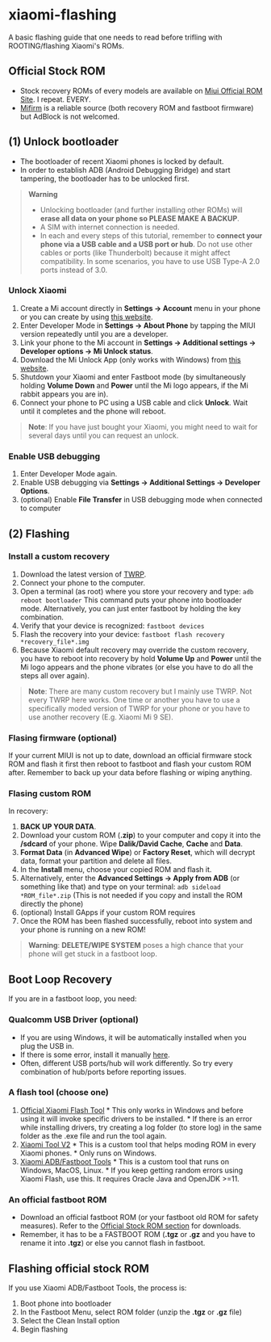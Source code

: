 # xiaomi-flashing
A basic flashing guide that one needs to read before trifling with ROOTING/flashing Xiaomi's ROMs.

## Official Stock ROM
* Stock recovery ROMs of every models are available on <a href="https://c.mi.com/global/miuidownload/index">Miui Official ROM Site</a>. I repeat. EVERY.
* <a href="https://mifirm.net/">Mifirm</a> is a reliable source (both recovery ROM and fastboot firmware) but AdBlock is not welcomed.

## (1) Unlock bootloader
* The bootloader of recent Xiaomi phones is locked by default.
* In order to establish ADB (Android Debugging Bridge) and start tampering, the bootloader has to be unlocked first.
> **Warning**
> 
> * Unlocking bootloader (and further installing other ROMs) will __erase all data on your phone so PLEASE MAKE A BACKUP__.
> * A SIM with internet connection is needed.
> * In each and every steps of this tutorial, remember to __connect your phone via a USB cable and a USB port or hub__. Do not use other cables or ports (like Thunderbolt) because it might affect compatibility. In some scenarios, you have to use USB Type-A 2.0 ports instead of 3.0.

### Unlock Xiaomi
1. Create a Mi account directly in __Settings -> Account__ menu in your phone or you can create by using <a href="https://account.xiaomi.com/pass/register/">this website</a>.
1. Enter Developer Mode in __Settings -> About Phone__ by tapping the MIUI version repeatedly until you are a developer.
1. Link your phone to the Mi account in __Settings -> Additional settings -> Developer options -> Mi Unlock status__.
1. Download the Mi Unlock App (only works with Windows) from <a href="https://en.miui.com/unlock/download_en.html">this website</a>.
1. Shutdown your Xiaomi and enter Fastboot mode (by simultaneously holding __Volume Down__ and __Power__ until the Mi logo appears, if the Mi rabbit appears you are in).
1. Connect your phone to PC using a USB cable and click __Unlock__. Wait until it completes and the phone will reboot.
> **Note**: 
> If you have just bought your Xiaomi, you might need to wait for several days until you can request an unlock.
  
### Enable USB debugging
1. Enter Developer Mode again.
1. Enable USB debugging via __Settings -> Additional Settings -> Developer Options__.
1. (optional) Enable **File Transfer** in USB debugging mode when connected to computer 

## (2) Flashing
### Install a custom recovery
1. Download the latest version of <a href="https://twrp.me/Devices/Xiaomi/">TWRP</a>.
1. Connect your phone to the computer.
1. Open a terminal (as root) where you store your recovery and type:
`adb reboot bootloader`
This command puts your phone into bootloader mode. Alternatively, you can just enter fastboot by holding the key combination.
1. Verify that your device is recognized:
`fastboot devices`
1. Flash the recovery into your device:
`fastboot flash recovery *recovery_file*.img`
1. Because Xiaomi default recovery may override the custom recovery, you have to reboot into recovery by hold __Volume Up__ and __Power__ until the Mi logo appears and the phone vibrates (or else you have to do all the steps all over again).
> **Note**: 
> There are many custom recovery but I mainly use TWRP. Not every TWRP here works. One time or another you have to use a specifically moded version of TWRP for your phone or you have to use another recovery (E.g. Xiaomi Mi 9 SE).
### Flasing firmware (optional)
If your current MIUI is not up to date, download an official firmware stock ROM and flash it first then reboot to fastboot and flash your custom ROM after. Remember to back up your data before flashing or wiping anything.
### Flasing custom ROM
In recovery:
1. __BACK UP YOUR DATA__.
1. Download your custom ROM (__.zip__) to your computer and copy it into the __/sdcard__ of your phone.
Wipe __Dalik/David Cache__, __Cache__ and __Data__.
1. __Format Data__ (in __Advanced Wipe__) or __Factory Reset__, which will decrypt data, format your partition and delete all files.
1. In the __Install__ menu, choose your copied ROM and flash it.
1. Alternatively, enter the __Advanced Settings -> Apply from ADB__ (or something like that) and type on your terminal:
`adb sideload *ROM_file*.zip` (This is not needed if you copy and install the ROM directly the phone)
1. (optional) Install GApps if your custom ROM requires
1. Once the ROM has been flashed successfully, reboot into system and your phone is running on a new ROM!
> **Warning**: 
> __DELETE/WIPE SYSTEM__ poses a high chance that your phone will get stuck in a fastboot loop.
## Boot Loop Recovery
If you are in a fastboot loop, you need:
  ### Qualcomm USB Driver (optional)
  * If you are using Windows, it will be automatically installed when you plug the USB in.
  * If there is some error, install it manually <a href="https://gsmusbdrivers.com/download/android-qualcomm-usb-driver/">here</a>.
  * Often, different USB ports/hub will work differently. So try every combination of hub/ports before reporting issues.
  ### A flash tool (choose one)
  1. <a href="https://www.xiaomiflash.com/download/">Official Xiaomi Flash Tool</a>
    * This only works in Windows and before using it will invoke specific drivers to be installed.
    * If there is an error while installing drivers, try creating a log folder (to store log) in the same folder as the .exe file and run the tool again.
  1. <a href="https://www.xiaomitool.com/V2/">Xiaomi Tool V2</a>
    * This is a custom tool that helps moding ROM in every Xiaomi phones.
    * Only runs on Windows.
  1. <a href="https://github.com/Szaki/XiaomiADBFastbootTools">Xiaomi ADB/Fastboot Tools</a>
    * This is a custom tool that runs on Windows, MacOS, Linux.
    * If you keep getting random errors using Xiaomi Flash, use this. It requires Oracle Java and OpenJDK >=11.
  ### An official fastboot ROM
  * Download an official fastboot ROM (or your fastboot old ROM for safety measures). Refer to the [Official Stock ROM section](#official-stock-rom) for downloads.
  * Remember, it has to be a FASTBOOT ROM (__.tgz__ or __.gz__ and you have to rename it into __.tgz__) or else you cannot flash in fastboot.
  ## Flashing official stock ROM
  If you use Xiaomi ADB/Fastboot Tools, the process is:
  1. Boot phone into bootloader
  1. In the Fastboot Menu, select ROM folder (unzip the __.tgz__ or __.gz__ file)
  1. Select the Clean Install option
  1. Begin flashing

